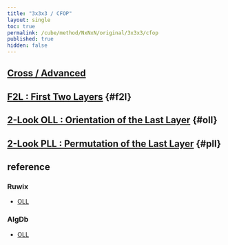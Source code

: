 ```yaml
---
title: "3x3x3 / CFOP"
layout: single
toc: true
permalink: /cube/method/NxNxN/original/3x3x3/cfop
published: true
hidden: false
---
```


<head>
  <base target="_blank">
</head>



## [Cross / Advanced](/cube/method/NxNxN/original/3x3x3/cross/advanced)



## [F2L : First Two Layers](/cube/method/NxNxN/original/3x3x3/f2l) {#f2l}



## [2-Look OLL : Orientation of the Last Layer](/cube/method/NxNxN/original/3x3x3/2_look_oll) {#oll}



## [2-Look PLL : Permutation of the Last Layer](/cube/method/NxNxN/original/3x3x3/2_look_pll) {#pll}



## reference

### Ruwix

- [OLL](https://ruwix.com/the-rubiks-cube/advanced-cfop-fridrich/orient-the-last-layer-oll/)

### AlgDb

- [OLL](http://algdb.net/puzzle/333/oll)
